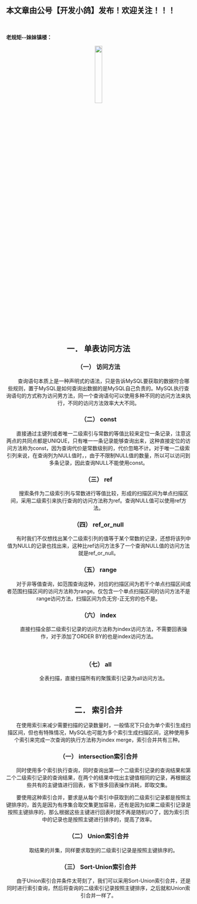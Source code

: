﻿## 本文章由公号【开发小鸽】发布！欢迎关注！！！
<br>

**老规矩--妹妹镇楼：**
<center>
<img src="https://img-blog.csdnimg.cn/20200721223424816.JPG"   width="20%">

## 一．	单表访问方法

### （一）	访问方法

&nbsp;  &nbsp;  &nbsp;  &nbsp;查询语句本质上是一种声明式的语法，只是告诉MySQL要获取的数据符合哪些规则，置于MySQL是如何查询出数据的是MySQL自己负责的。MySQL执行查询语句的方式称为访问男方法，同一个查询语句可以使用多种不同的访问方法来执行，不同的访问方法效率大大不同。
<br>


### （二）	const

&nbsp;  &nbsp;  &nbsp;  &nbsp;直接通过主键列或者唯一二级索引与常数的等值比较来定位一条记录，注意这两点的共同点都是UNIQUE，只有唯一一条记录能够查询出来，这种直接定位的访问方法称为const，因为查询代价是常数级别的，代价忽略不计。对于唯一二级索引列来说，在查询列为NULL值时，，由于不限制NULL值的数量，所以可以访问到多条记录，因此查询NULL不能使用const。
<br>


### （三）	ref

&nbsp;  &nbsp;  &nbsp;  &nbsp;搜索条件为二级索引列与常数进行等值比较，形成的扫描区间为单点扫描区间，采用二级索引来执行查询的访问方法称为ref。查询NULL值可以使用ref方法。
<br>


### （四）	ref_or_null
&nbsp;  &nbsp;  &nbsp;  &nbsp;有时我们不仅想找出某个二级索引列的值等于某个常数的记录，还想将该列中值为NULL的记录也找出来，这种比ref访问方法多了一个查询NULL值的访问方法就是ref_or_null。
<br>


### （五）	range

&nbsp;  &nbsp;  &nbsp;  &nbsp;对于非等值查询，如范围查询这种，对应的扫描区间为若干个单点扫描区间或者范围扫描区间的访问方法称为range。仅包含一个单点扫描区间的访问方法不是range访问方法，扫描区间为负无穷-正无穷的也不是。
<br>


### （六）	index

&nbsp;  &nbsp;  &nbsp;  &nbsp;直接扫描全部二级索引记录的访问方法称为index访问方法，不需要回表操作，对于添加了ORDER BY的也是index访问方法。

<br>

### （七）	all

&nbsp;  &nbsp;  &nbsp;  &nbsp;全表扫描，直接扫描所有的聚簇索引记录为all访问方法。

<br>


## 二．	索引合并

&nbsp;  &nbsp;  &nbsp;  &nbsp;在使用索引来减少需要扫描的记录数量时，一般情况下只会为单个索引生成扫描区间，但也有特殊情况，MySQL也可能为多个索引生成扫描区间，这种使用多个索引来完成一次查询的执行方法称为index merge，索引合并共有三种。
<br>


### （一）	intersection索引合并

&nbsp;  &nbsp;  &nbsp;  &nbsp;同时使用多个索引执行查询，同时查询出第一个二级索引记录的查询结果和第二个二级索引记录的查询结果，在两个的结果中找出主键值相同的记录，再根据这些共有的主键值进行回表，省下很多回表操作消耗，即取交集。

&nbsp;  &nbsp;  &nbsp;  &nbsp;要使用这种索引合并，要求是从每个索引中获取到的二级索引记录都是按照主键排序的，首先是因为有序集合取交集更加容易，还有是因为如果二级索引记录是按照主键排序的，那么根据这些主键进行回表时就不再是随机I/O了，因为索引页中的记录也是按照主键进行排序的，提高了效率。
<br>


### （二）	Union索引合并

&nbsp;  &nbsp;  &nbsp;  &nbsp;取结果的并集，同样要求取到的二级索引记录是按照主键排序的。
<br>


### （三）	Sort-Union索引合并

&nbsp;  &nbsp;  &nbsp;  &nbsp;由于Union索引合并条件太苛刻了，我们可以采用Sort-Union索引合并，还是同时进行索引查询，然后将查询的二级索引记录按照主键排序，之后就和Union索引合并一样了。


